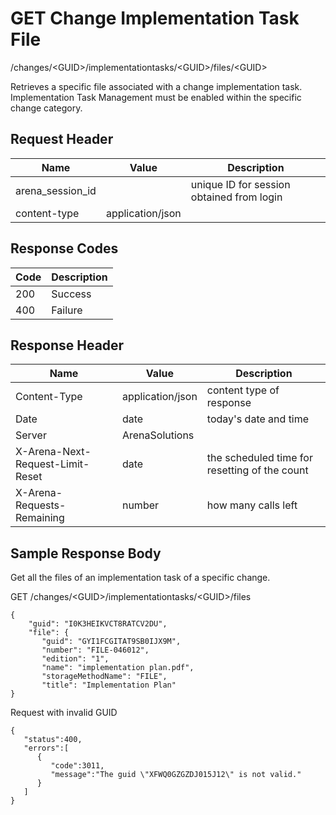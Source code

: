 # GET Change Implementation Task File


/changes/&lt;GUID&gt;/implementationtasks/&lt;GUID&gt;/files/&lt;GUID&gt;

Retrieves a specific file associated with a change implementation task. Implementation Task Management must be enabled within the specific change category.

## Request Header

| Name | Value | Description |
|  --- |  --- |  --- | 
| arena_session_id |   | unique ID for session obtained from login |
| content\-type | application/json |   |

## Response Codes

| Code | Description |
|  --- |  --- | 
| 200 | Success |
| 400 | Failure |

## Response Header

| Name | Value | Description |
|  --- |  --- |  --- | 
| Content\-Type | application/json | content type of response |
| Date | date | today's date and time |
| Server | ArenaSolutions |   |
| X\-Arena\-Next\-Request\-Limit\-Reset  | date | the scheduled time for resetting of the count |
| X\-Arena\-Requests\-Remaining  | number | how many calls left |

## Sample Response Body
Get all the files of an implementation task of a specific change.



GET /changes/&lt;GUID&gt;/implementationtasks/&lt;GUID&gt;/files

```
{
    "guid": "I0K3HEIKVCT8RATCV2DU",
    "file": {
       "guid": "GYI1FCGITAT9SB0IJX9M",
       "number": "FILE-046012",
       "edition": "1",
       "name": "implementation plan.pdf",
       "storageMethodName": "FILE",
       "title": "Implementation Plan"
}
```
Request with invalid GUID

```
{  
   "status":400,
   "errors":[  
      {  
         "code":3011,
         "message":"The guid \"XFWQ0GZGZDJ015J12\" is not valid."
      }
   ]
}
```
